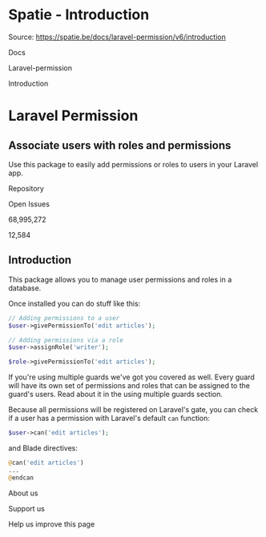 # Spatie - Introduction

Source: https://spatie.be/docs/laravel-permission/v6/introduction

Docs

Laravel-permission

Introduction

Laravel Permission
==================

Associate users with roles and permissions
------------------------------------------

Use this package to easily add permissions or roles to users in your Laravel app.

Repository

Open Issues

68,995,272

12,584

Introduction
------------

This package allows you to manage user permissions and roles in a database.

Once installed you can do stuff like this:

```php
// Adding permissions to a user
$user->givePermissionTo('edit articles');

// Adding permissions via a role
$user->assignRole('writer');

$role->givePermissionTo('edit articles');

```
If you're using multiple guards we've got you covered as well. Every guard will have its own set of permissions and roles that can be assigned to the guard's users. Read about it in the using multiple guards section.

Because all permissions will be registered on Laravel's gate, you can check if a user has a permission with Laravel's default `can` function:

```php
$user->can('edit articles');

```
and Blade directives:

```php
@can('edit articles')
...
@endcan

```
About us

Support us

Help us improve this page